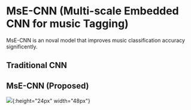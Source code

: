 # MsE-CNN (Multi-scale Embedded CNN for music Tagging)
MsE-CNN is an noval model that improves music classification accuracy significently. 

## Traditional CNN



## MsE-CNN (Proposed)
![](https://github.com/nimahamidi/Music-tagging-with-multi-scale-embedded-CNN/blob/master/Architecture.jpg){:height="24px" width="48px"}
